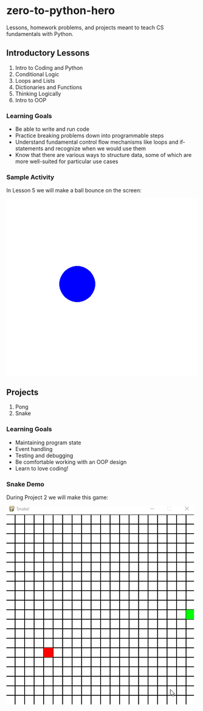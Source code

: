# zero-to-python-hero #
Lessons, homework problems, and projects meant to teach CS fundamentals with Python.

## Introductory Lessons ##
1. Intro to Coding and Python
2. Conditional Logic
3. Loops and Lists
4. Dictionaries and Functions
5. Thinking Logically
6. Intro to OOP

### Learning Goals ###
- Be able to write and run code
- Practice breaking problems down into programmable steps
- Understand fundamental control flow mechanisms like loops and if-statements and recognize when we would use them
- Know that there are various ways to structure data, some of which are more well-suited for particular use cases

### Sample Activity ###

In Lesson 5 we will make a ball bounce on the screen:

![Alt text](/Lesson&#32;5&#32;-&#32;Thinking&#32;Logically/activity-solutions/demo.gif)

## Projects ##
1. Pong
2. Snake

### Learning Goals ###
- Maintaining program state
- Event handling
- Testing and debugging
- Be comfortable working with an OOP design
- Learn to love coding!

### Snake Demo ### 

During Project 2 we will make this game:

![Alt text](/Project&#32;2&#32;-&#32;Snake/demo.gif)
